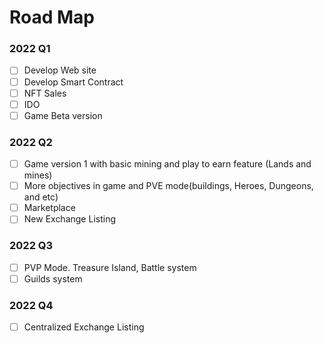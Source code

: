 # Road Map

### 2022 Q1

* [ ] Develop Web site
* [ ] Develop Smart Contract
* [ ] NFT Sales
* [ ] IDO
* [ ] Game Beta version

### 2022 Q2

* [ ] Game version 1 with basic mining and play to earn feature (Lands and mines)
* [ ] More objectives in game and PVE mode(buildings, Heroes, Dungeons, and etc)
* [ ] Marketplace
* [ ] New Exchange Listing

### 2022 Q3

* [ ] PVP Mode. Treasure Island, Battle system
* [ ] Guilds system

### 2022 Q4

* [ ] Centralized Exchange Listing
